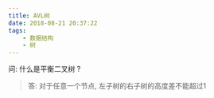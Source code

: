 ```yaml
---
title: AVL树
date: 2018-08-21 20:37:22
tags:
    - 数据结构
    - 树
---
```


问: 什么是平衡二叉树 ?

> 答: 对于任意一个节点, 左子树的右子树的高度差不能超过1

